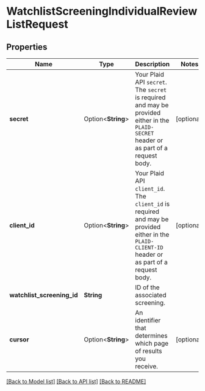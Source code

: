 # WatchlistScreeningIndividualReviewListRequest

## Properties

Name | Type | Description | Notes
------------ | ------------- | ------------- | -------------
**secret** | Option<**String**> | Your Plaid API `secret`. The `secret` is required and may be provided either in the `PLAID-SECRET` header or as part of a request body. | [optional]
**client_id** | Option<**String**> | Your Plaid API `client_id`. The `client_id` is required and may be provided either in the `PLAID-CLIENT-ID` header or as part of a request body. | [optional]
**watchlist_screening_id** | **String** | ID of the associated screening. | 
**cursor** | Option<**String**> | An identifier that determines which page of results you receive. | [optional]

[[Back to Model list]](../README.md#documentation-for-models) [[Back to API list]](../README.md#documentation-for-api-endpoints) [[Back to README]](../README.md)


